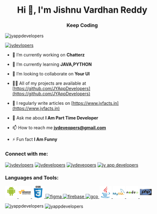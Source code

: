 <h1 align="center">Hi 👋, I'm Jishnu Vardhan Reddy</h1>
<h3 align="center">Keep Coding</h3>

<p align="left"> <img src="https://komarev.com/ghpvc/?username=jyappdevelopers&label=Profile%20views&color=0e75b6&style=flat" alt="jyappdevelopers" /> </p>

<p align="left"> <a href="https://twitter.com/jydevlopers" target="blank"><img src="https://img.shields.io/twitter/follow/jydevlopers?logo=twitter&style=for-the-badge" alt="jydevlopers" /></a> </p>

- 🔭 I’m currently working on **Chatterz**

- 🌱 I’m currently learning **JAVA,PYTHON**

- 👯 I’m looking to collaborate on **Your UI**

- 👨‍💻 All of my projects are available at [https://github.com/JYAppDevelopers](https://github.com/JYAppDevelopers)

- 📝 I regularly write articles on [https://www.jvfacts.in](https://www.jvfacts.in)

- 💬 Ask me about **I Am Part Time Developer**

- 📫 How to reach me **jydeveopers@gmail.com**

- ⚡ Fun fact **I Am Funny**

<h3 align="left">Connect with me:</h3>
<p align="left">
<a href="https://twitter.com/jydevlopers" target="blank"><img align="center" src="https://raw.githubusercontent.com/rahuldkjain/github-profile-readme-generator/master/src/images/icons/Social/twitter.svg" alt="jydevlopers" height="30" width="40" /></a>
<a href="https://www.facebook.com/JYDEVELOPERS/" target="blank"><img align="center" src="https://raw.githubusercontent.com/rahuldkjain/github-profile-readme-generator/master/src/images/icons/Social/facebook.svg" alt="jydevelopers" height="30" width="40" /></a>
<a href="https://www.instagram.com/jydeveopers/" target="blank"><img align="center" src="https://raw.githubusercontent.com/rahuldkjain/github-profile-readme-generator/master/src/images/icons/Social/instagram.svg" alt="jydeveopers" height="30" width="40" /></a>
<a href="https://www.youtube.com/channel/UChHXagaS2DyduM8MTpRjsUg" target="blank"><img align="center" src="https://raw.githubusercontent.com/rahuldkjain/github-profile-readme-generator/master/src/images/icons/Social/youtube.svg" alt="jy app developers" height="30" width="40" /></a>
</p>

<h3 align="left">Languages and Tools:</h3>
<p align="left"> <a href="https://developer.android.com" target="_blank"> <img src="https://raw.githubusercontent.com/devicons/devicon/master/icons/android/android-original-wordmark.svg" alt="android" width="40" height="40"/> </a> <a href="https://aws.amazon.com" target="_blank"> <img src="https://raw.githubusercontent.com/devicons/devicon/master/icons/amazonwebservices/amazonwebservices-original-wordmark.svg" alt="aws" width="40" height="40"/> </a> <a href="https://www.w3schools.com/css/" target="_blank"> <img src="https://raw.githubusercontent.com/devicons/devicon/master/icons/css3/css3-original-wordmark.svg" alt="css3" width="40" height="40"/> </a> <a href="https://www.figma.com/" target="_blank"> <img src="https://www.vectorlogo.zone/logos/figma/figma-icon.svg" alt="figma" width="40" height="40"/> </a> <a href="https://firebase.google.com/" target="_blank"> <img src="https://www.vectorlogo.zone/logos/firebase/firebase-icon.svg" alt="firebase" width="40" height="40"/> </a> <a href="https://cloud.google.com" target="_blank"> <img src="https://www.vectorlogo.zone/logos/google_cloud/google_cloud-icon.svg" alt="gcp" width="40" height="40"/> </a> <a href="https://www.java.com" target="_blank"> <img src="https://raw.githubusercontent.com/devicons/devicon/master/icons/java/java-original.svg" alt="java" width="40" height="40"/> </a> <a href="https://www.mysql.com/" target="_blank"> <img src="https://raw.githubusercontent.com/devicons/devicon/master/icons/mysql/mysql-original-wordmark.svg" alt="mysql" width="40" height="40"/> </a> <a href="https://nodejs.org" target="_blank"> <img src="https://raw.githubusercontent.com/devicons/devicon/master/icons/nodejs/nodejs-original-wordmark.svg" alt="nodejs" width="40" height="40"/> </a> <a href="https://www.php.net" target="_blank"> <img src="https://raw.githubusercontent.com/devicons/devicon/master/icons/php/php-original.svg" alt="php" width="40" height="40"/> </a> </p>

<p><img align="left" src="https://github-readme-stats.vercel.app/api/top-langs?username=jyappdevelopers&show_icons=true&locale=en&layout=compact" alt="jyappdevelopers" /></p>

<p>&nbsp;<img align="center" src="https://github-readme-stats.vercel.app/api?username=jyappdevelopers&show_icons=true&locale=en" alt="jyappdevelopers" /></p>
